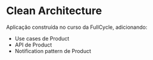 # Clean Architecture

Aplicação construída no curso da FullCycle, adicionando:
-  Use cases de Product
-  API de Product
-  Notification pattern de Product
